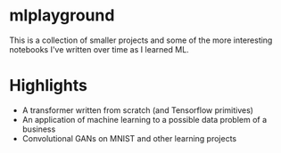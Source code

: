 # mlplayground
This is a collection of smaller projects and some of the more interesting notebooks I've written over time as I learned ML. 
# Highlights
- A transformer written from scratch (and Tensorflow primitives)
- An application of machine learning to a possible data problem of a business
- Convolutional GANs on MNIST and other learning projects
